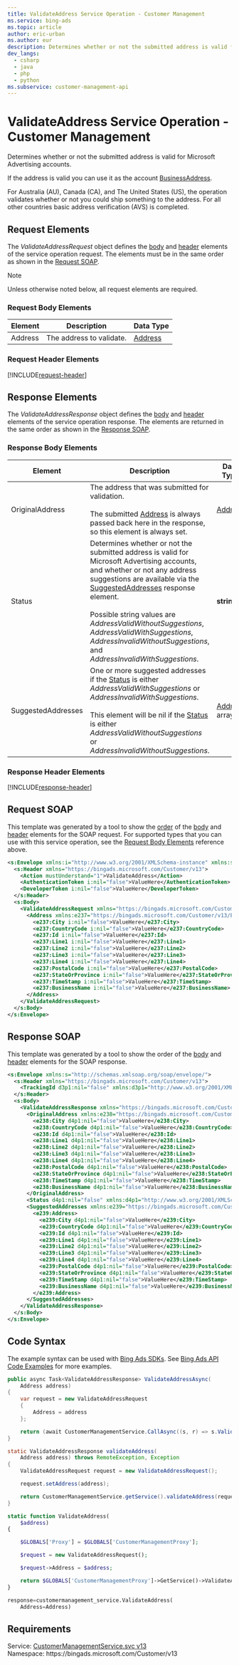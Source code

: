 ```yaml
---
title: ValidateAddress Service Operation - Customer Management
ms.service: bing-ads
ms.topic: article
author: eric-urban
ms.author: eur
description: Determines whether or not the submitted address is valid for Microsoft Advertising accounts.
dev_langs: 
  - csharp
  - java
  - php
  - python
ms.subservice: customer-management-api
---
```

# ValidateAddress Service Operation - Customer Management
Determines whether or not the submitted address is valid for Microsoft Advertising accounts. 

If the address is valid you can use it as the account [BusinessAddress](advertiseraccount.md#businessaddress). 

For Australia (AU), Canada (CA), and The United States (US), the operation validates whether or not you could ship something to the address. For all other countries basic address verification (AVS) is completed. 

## <a name="request"></a>Request Elements
The *ValidateAddressRequest* object defines the [body](#request-body) and [header](#request-header) elements of the service operation request. The elements must be in the same order as shown in the [Request SOAP](#request-soap). 

> [!NOTE]
> Unless otherwise noted below, all request elements are required.

### <a name="request-body"></a>Request Body Elements

|Element|Description|Data Type|
|-----------|---------------|-------------|
|<a name="address"></a>Address|The address to validate.|[Address](address.md)|

### <a name="request-header"></a>Request Header Elements
[!INCLUDE[request-header](./includes/request-header.md)]

## <a name="response"></a>Response Elements
The *ValidateAddressResponse* object defines the [body](#response-body) and [header](#response-header) elements of the service operation response. The elements are returned in the same order as shown in the [Response SOAP](#response-soap).

### <a name="response-body"></a>Response Body Elements

|Element|Description|Data Type|
|-----------|---------------|-------------|
|<a name="originaladdress"></a>OriginalAddress|The address that was submitted for validation.<br/><br/>The submitted [Address](#address) is always passed back here in the response, so this element is always set.|[Address](address.md)|
|<a name="status"></a>Status|Determines whether or not the submitted address is valid for Microsoft Advertising accounts, and whether or not any address suggestions are available via the [SuggestedAddresses](#suggestedaddresses) response element.<br/><br/>Possible string values are *AddressValidWithoutSuggestions*, *AddressValidWithSuggestions*, *AddressInvalidWithoutSuggestions*, and *AddressInvalidWithSuggestions*.|**string**|
|<a name="suggestedaddresses"></a>SuggestedAddresses|One or more suggested addresses if the [Status](#status) is either *AddressValidWithSuggestions* or *AddressInvalidWithSuggestions*.<br/><br/>This element will be nil if the [Status](#status) is either *AddressValidWithoutSuggestions* or *AddressInvalidWithoutSuggestions*.|[Address](address.md) array|

### <a name="response-header"></a>Response Header Elements
[!INCLUDE[response-header](./includes/response-header.md)]

## <a name="request-soap"></a>Request SOAP
This template was generated by a tool to show the [order](../guides/services-protocol.md#element-order) of the [body](#request-body) and [header](#request-header) elements for the SOAP request. For supported types that you can use with this service operation, see the [Request Body Elements](#request-body) reference above.

```xml
<s:Envelope xmlns:i="http://www.w3.org/2001/XMLSchema-instance" xmlns:s="http://schemas.xmlsoap.org/soap/envelope/">
  <s:Header xmlns="https://bingads.microsoft.com/Customer/v13">
    <Action mustUnderstand="1">ValidateAddress</Action>
    <AuthenticationToken i:nil="false">ValueHere</AuthenticationToken>
    <DeveloperToken i:nil="false">ValueHere</DeveloperToken>
  </s:Header>
  <s:Body>
    <ValidateAddressRequest xmlns="https://bingads.microsoft.com/Customer/v13">
      <Address xmlns:e237="https://bingads.microsoft.com/Customer/v13/Entities" i:nil="false">
        <e237:City i:nil="false">ValueHere</e237:City>
        <e237:CountryCode i:nil="false">ValueHere</e237:CountryCode>
        <e237:Id i:nil="false">ValueHere</e237:Id>
        <e237:Line1 i:nil="false">ValueHere</e237:Line1>
        <e237:Line2 i:nil="false">ValueHere</e237:Line2>
        <e237:Line3 i:nil="false">ValueHere</e237:Line3>
        <e237:Line4 i:nil="false">ValueHere</e237:Line4>
        <e237:PostalCode i:nil="false">ValueHere</e237:PostalCode>
        <e237:StateOrProvince i:nil="false">ValueHere</e237:StateOrProvince>
        <e237:TimeStamp i:nil="false">ValueHere</e237:TimeStamp>
        <e237:BusinessName i:nil="false">ValueHere</e237:BusinessName>
      </Address>
    </ValidateAddressRequest>
  </s:Body>
</s:Envelope>
```

## <a name="response-soap"></a>Response SOAP
This template was generated by a tool to show the order of the [body](#response-body) and [header](#response-header) elements for the SOAP response.

```xml
<s:Envelope xmlns:s="http://schemas.xmlsoap.org/soap/envelope/">
  <s:Header xmlns="https://bingads.microsoft.com/Customer/v13">
    <TrackingId d3p1:nil="false" xmlns:d3p1="http://www.w3.org/2001/XMLSchema-instance">ValueHere</TrackingId>
  </s:Header>
  <s:Body>
    <ValidateAddressResponse xmlns="https://bingads.microsoft.com/Customer/v13">
      <OriginalAddress xmlns:e238="https://bingads.microsoft.com/Customer/v13/Entities" d4p1:nil="false" xmlns:d4p1="http://www.w3.org/2001/XMLSchema-instance">
        <e238:City d4p1:nil="false">ValueHere</e238:City>
        <e238:CountryCode d4p1:nil="false">ValueHere</e238:CountryCode>
        <e238:Id d4p1:nil="false">ValueHere</e238:Id>
        <e238:Line1 d4p1:nil="false">ValueHere</e238:Line1>
        <e238:Line2 d4p1:nil="false">ValueHere</e238:Line2>
        <e238:Line3 d4p1:nil="false">ValueHere</e238:Line3>
        <e238:Line4 d4p1:nil="false">ValueHere</e238:Line4>
        <e238:PostalCode d4p1:nil="false">ValueHere</e238:PostalCode>
        <e238:StateOrProvince d4p1:nil="false">ValueHere</e238:StateOrProvince>
        <e238:TimeStamp d4p1:nil="false">ValueHere</e238:TimeStamp>
        <e238:BusinessName d4p1:nil="false">ValueHere</e238:BusinessName>
      </OriginalAddress>
      <Status d4p1:nil="false" xmlns:d4p1="http://www.w3.org/2001/XMLSchema-instance">ValueHere</Status>
      <SuggestedAddresses xmlns:e239="https://bingads.microsoft.com/Customer/v13/Entities" d4p1:nil="false" xmlns:d4p1="http://www.w3.org/2001/XMLSchema-instance">
        <e239:Address>
          <e239:City d4p1:nil="false">ValueHere</e239:City>
          <e239:CountryCode d4p1:nil="false">ValueHere</e239:CountryCode>
          <e239:Id d4p1:nil="false">ValueHere</e239:Id>
          <e239:Line1 d4p1:nil="false">ValueHere</e239:Line1>
          <e239:Line2 d4p1:nil="false">ValueHere</e239:Line2>
          <e239:Line3 d4p1:nil="false">ValueHere</e239:Line3>
          <e239:Line4 d4p1:nil="false">ValueHere</e239:Line4>
          <e239:PostalCode d4p1:nil="false">ValueHere</e239:PostalCode>
          <e239:StateOrProvince d4p1:nil="false">ValueHere</e239:StateOrProvince>
          <e239:TimeStamp d4p1:nil="false">ValueHere</e239:TimeStamp>
          <e239:BusinessName d4p1:nil="false">ValueHere</e239:BusinessName>
        </e239:Address>
      </SuggestedAddresses>
    </ValidateAddressResponse>
  </s:Body>
</s:Envelope>
```

## <a name="example"></a>Code Syntax
The example syntax can be used with [Bing Ads SDKs](../guides/client-libraries.md). See [Bing Ads API Code Examples](../guides/code-examples.md) for more examples.
```csharp
public async Task<ValidateAddressResponse> ValidateAddressAsync(
	Address address)
{
	var request = new ValidateAddressRequest
	{
		Address = address
	};

	return (await CustomerManagementService.CallAsync((s, r) => s.ValidateAddressAsync(r), request));
}
```
```java
static ValidateAddressResponse validateAddress(
	Address address) throws RemoteException, Exception
{
	ValidateAddressRequest request = new ValidateAddressRequest();

	request.setAddress(address);

	return CustomerManagementService.getService().validateAddress(request);
}
```
```php
static function ValidateAddress(
	$address)
{

	$GLOBALS['Proxy'] = $GLOBALS['CustomerManagementProxy'];

	$request = new ValidateAddressRequest();

	$request->Address = $address;

	return $GLOBALS['CustomerManagementProxy']->GetService()->ValidateAddress($request);
}
```
```python
response=customermanagement_service.ValidateAddress(
	Address=Address)
```

## Requirements
Service: [CustomerManagementService.svc v13](https://clientcenter.api.bingads.microsoft.com/Api/CustomerManagement/v13/CustomerManagementService.svc)  
Namespace: https\://bingads.microsoft.com/Customer/v13  

